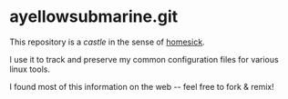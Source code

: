 ayellowsubmarine.git
====================

This repository is a _castle_ in the sense of [homesick][1].

I use it to track and preserve my common configuration files for various linux tools.

I found most of this information on the web -- feel free to fork & remix!

[1]: https://github.com/technicalpickles/homesick
